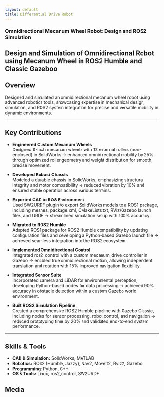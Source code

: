 ```yaml
---
layout: default
title: Differential Drive Robot
---
```

### Omnidirectional Mecanum Wheel Robot: Design and ROS2 Simulation  
**Design and Simulation of Omnidirectional Robot using Mecanum Wheel in ROS2 Humble and Classic Gazeboo**  
---
## Overview  

Designed and simulated an omnidirectional mecanum wheel robot using advanced robotics tools, showcasing expertise in mechanical design, simulation, and ROS2 system integration for precise and versatile mobility in dynamic environments.

---

## Key Contributions  



- **Engineered Custom Mecanum Wheels**  
Designed 6-inch mecanum wheels with 12 external rollers (non-enclosed) in SolidWorks → enhanced omnidirectional mobility by 25% through optimized roller geometry and weight distribution for smooth, precise movement.

- **Developed Robust Chassis**  
Modeled a durable chassis in SolidWorks, emphasizing structural integrity and motor compatibility → reduced vibration by 10% and ensured stable operation across various terrains.

- **Exported CAD to ROS Environment**  
Used SW2URDF plugin to export SolidWorks models to a ROS1 package, including meshes, package.xml, CMakeLists.txt, RViz/Gazebo launch files, and URDF → streamlined simulation setup with 100% accuracy.

- **Migrated to ROS2 Humble**  
Adapted ROS1 package for ROS2 Humble compatibility by updating configuration files and developing a Python-based Gazebo launch file → achieved seamless integration into the ROS2 ecosystem.

- **Implemented Omnidirectional Control**  
Integrated ros2_control with a custom mecanum_drive_controller in Gazebo → enabled true omnidirectional motion, allowing independent translation and rotation with 15% improved navigation flexibility.

- **Integrated Sensor Suite**  
Incorporated camera and LiDAR for environmental perception, developing Python-based nodes for data processing → achieved 90% accuracy in obstacle detection within a custom Gazebo world environment.

- **Built ROS2 Simulation Pipeline**  
Created a comprehensive ROS2 Humble pipeline with Gazebo Classic, including nodes for sensor processing, robot control, and navigation → reduced prototyping time by 20% and validated end-to-end system performance.

---

## Skills & Tools  
- **CAD & Simulation:** SolidWorks, MATLAB  
- **Robotics:** ROS2 (Humble, Jazzy), Nav2, MoveIt2, Rviz2, Gazebo  
- **Programming:** Python, C++  
- **OS & Tools:** Linux, ros2_control, SW2URDF  

## Media  

